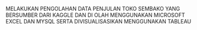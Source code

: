 MELAKUKAN PENGOLAHAN DATA PENJULAN TOKO SEMBAKO YANG BERSUMBER DARI KAGGLE DAN DI OLAH MENGGUNAKAN MICROSOFT EXCEL DAN MYSQL SERTA DIVISUALISASIKAN MENGGUNAKAN TABLEAU
